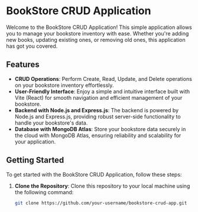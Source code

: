 # BookStore CRUD Application

Welcome to the BookStore CRUD Application! This simple application allows you to manage your bookstore inventory with ease. Whether you're adding new books, updating existing ones, or removing old ones, this application has got you covered.

## Features

- **CRUD Operations**: Perform Create, Read, Update, and Delete operations on your bookstore inventory effortlessly.
- **User-Friendly Interface**: Enjoy a simple and intuitive interface built with Vite (React) for smooth navigation and efficient management of your bookstore.
- **Backend with Node.js and Express.js**: The backend is powered by Node.js and Express.js, providing robust server-side functionality to handle your bookstore's data.
- **Database with MongoDB Atlas**: Store your bookstore data securely in the cloud with MongoDB Atlas, ensuring reliability and scalability for your application.

## Getting Started

To get started with the BookStore CRUD Application, follow these steps:

1. **Clone the Repository**: Clone this repository to your local machine using the following command:

   ```bash
   git clone https://github.com/your-username/bookstore-crud-app.git
